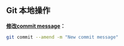 



## Git 本地操作

**[修改commit message](http://stackoverflow.com/questions/179123/edit-an-incorrect-commit-message-in-git)：**

```bash
git commit --amend -m "New commit message"
```















